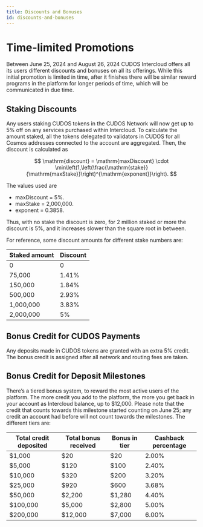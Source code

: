 ```yaml
---
title: Discounts and Bonuses
id: discounts-and-bonuses
---
```


# Time-limited Promotions
Between June 25, 2024 and August 26, 2024 CUDOS Intercloud offers all its users different discounts and bonuses on all its offerings.
While this initial promotion is limited in time, after it finishes there will be similar reward programs in the platform for longer periods of time, which will be communicated in due time.

## Staking Discounts
Any users staking CUDOS tokens in the CUDOS Network will now get up to 5% off on any services purchased within Intercloud.
To calculate the amount staked, all the tokens delegated to validators in CUDOS for all Cosmos addresses connected to the account are aggregated.
Then, the discount is calculated as

$$
\mathrm{discount} = \mathrm{maxDiscount} \cdot \min\left(1,\left(\frac{\mathrm{stake}}{\mathrm{maxStake}}\right)^{\mathrm{exponent}}\right).
$$

The values used are

- maxDiscount = 5%.
- maxStake = 2,000,000.
- exponent = 0.3858.

Thus, with no stake the discount is zero, for 2 million staked or more the discount is 5%, and it increases slower than the square root in between.

For reference, some discount amounts for different stake numbers are:

| Staked amount | Discount |
| --- | --- |
|0 | 0 |
| 75,000 | 1.41% |
|150,000 | 1.84% |
| 500,000 | 2.93% |
| 1,000,000 | 3.83% |
| 2,000,000	| 5% |

## Bonus Credit for CUDOS Payments
Any deposits made in CUDOS tokens are granted with an extra 5% credit.
The bonus credit is assigned after all network and routing fees are taken.

## Bonus Credit for Deposit Milestones
There’s a tiered bonus system, to reward the most active users of the platform.
The more credit you add to the platform, the more you get back in your account as Intercloud balance, up to $12,000.
Please note that the credit that counts towards this milestone started counting on June 25; any credit an account had before will not count towards the milestones.
The different tiers are:

|Total credit deposited | Total bonus received | Bonus in tier | Cashback percentage |
| --- | --- | --- | --- |
| $1,000 | $20 | $20 | 2.00% |
| $5,000 | $120 | $100 | 2.40% |
| $10,000 | $320 | $200 | 3.20% |
| $25,000 | $920 | $600 | 3.68% |
| $50,000 | $2,200 | $1,280 | 4.40% |
| $100,000 | $5,000 | $2,800 | 5.00% |
| $200,000 | $12,000 | $7,000 | 6.00% |